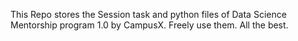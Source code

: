 This Repo stores the Session task and python files of Data Science Mentorship program 1.0 by CampusX.
Freely use them.
All the best.
